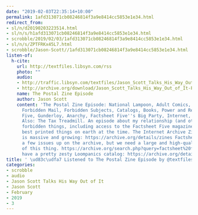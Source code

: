 ```yaml
---
date: "2019-02-03T22:35:14+10:00"
permalink: 1afd313071cb08246814f3a9e8414cc5853e1e34.html
redirect_from:
- sl/n/d20190203223514.html
- sl/n/s/h1afd313071cb08246814f3a9e8414cc5853e1e34.html
- scrobble/2019/02/03/1afd313071cb08246814f3a9e8414cc5853e1e34.html
- sl/n/s/ZPTFRKx45L7.html
- scrobble/Jason-Scott//1afd313071cb08246814f3a9e8414cc5853e1e34.html
listen-of:
  h-cite:
    url: http://textfiles.libsyn.com/rss
    photo: ""
    audio:
    - http://traffic.libsyn.com/textfiles/Jason_Scott_Talks_His_Way_Out_of_It_-_Episode_54.mp3?dest-id=574323
    - http://archive.org/download/Jason_Scott_Talks_His_Way_Out_of_It-Podcast-by-Jason_Scott/The_Postal_Zine_Episode.mp3
    name: The Postal Zine Episode
    author: Jason Scott
    content: 'The Postal Zine Episode: National Lampoon, Adult Comics, Fooled Them,
      Forbidden Mail, Forbidden Subjects, Catalogs, Books, Power and Revenge, Factsheet
      Five, Gunderloy, Anarchy, Factsheet Five''s Big Party, Internet, Zines, PDFs.
      Also: The Tax Treadmill. An episode about my relationship (and others) to postal-based
      forbidden things, including access to the Factsheet Five magazine, one of the
      best printed things on earth at the time. The Internet Archive Zine collection
      is massive and growing: https://archive.org/details/zines Factsheet Five has
      a few issues up on the archive, but we need a large and high-quality scanning
      of this thing. https://archive.org/search.php?query=factsheet%20five We even
      have a pretty zesty Loompanics catalog: https://archive.org/details/Loompanics_Catalog_2003'
title: ' \ud83c\udfa7 Listened to The Postal Zine Episode by @textfiles From #JasonScottTalksHisWayOutofIt'
categories:
- scrobble
- audio
- Jason Scott Talks His Way Out of It
- Jason Scott
- February
- 2019
- 3
---
```

